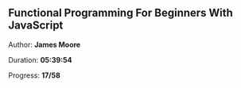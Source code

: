 ## Functional Programming For Beginners With JavaScript

Author: **James Moore**

Duration: **05:39:54**

Progress: **17/58**
